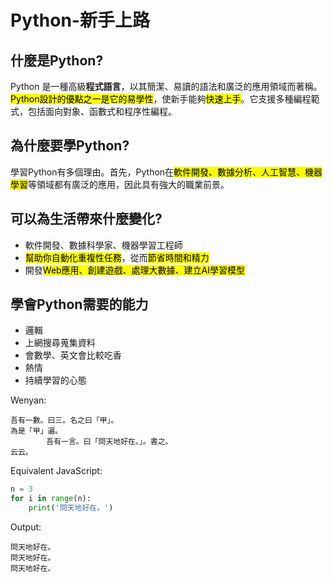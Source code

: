 # Python-新手上路

## 什麼是Python?
Python 是一種高級**程式語言**，以其簡潔、易讀的語法和廣泛的應用領域而著稱。<mark>Python設計的優點之一是它的易學性</mark>，使新手能夠<mark>快速上手</mark>。它支援多種編程範式，包括面向對象、函數式和程序性編程。

## 為什麼要學Python?
學習Python有多個理由。首先，Python在<mark>軟件開發、數據分析、人工智慧、機器學習</mark>等領域都有廣泛的應用，因此具有強大的職業前景。

## 可以為生活帶來什麼變化?
- 軟件開發、數據科學家、機器學習工程師
- <mark>幫助你自動化重複性任務</mark>，從而<mark>節省時間和精力</mark>
- 開發<mark>Web應用、創建遊戲、處理大數據、建立AI學習模型</mark>

## 學會Python需要的能力
- 邏輯
- 上網搜尋蒐集資料
- 會數學、英文會比較吃香
- 熱情
- 持續學習的心態

Wenyan:
```
吾有一數。曰三。名之曰「甲」。
為是「甲」遍。
        吾有一言。曰「問天地好在。」。書之。
云云。
```

Equivalent JavaScript:
```python
n = 3
for i in range(n):
    print('問天地好在。')
```

Output:
```
問天地好在。
問天地好在。
問天地好在。
```